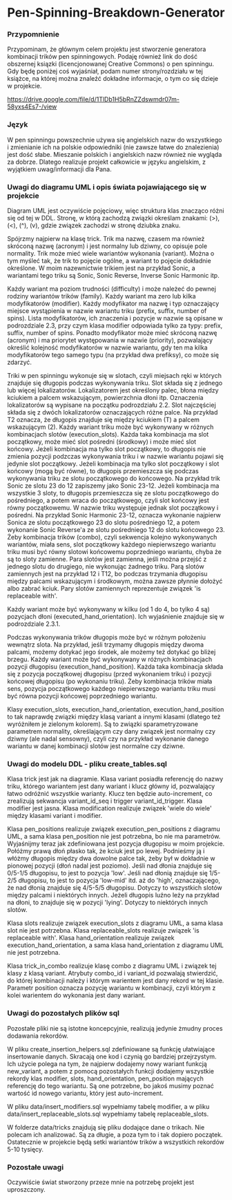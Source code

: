 # Pen-Spinning-Breakdown-Generator

### Przypomnienie

Przypominam, że głównym celem projektu jest stworzenie generatora kombinacji trików pen spinningowych. Podaję również link do dość obszernej ksiązki (licencjonowanej Creative Commons) o pen spinningu. Gdy będę poniżej coś wyjaśniał, podam numer strony/rozdziału w tej książce, na której można znaleźć dokładne informacje, o tym co się dzieje w projekcie.

https://drive.google.com/file/d/1TlDb1H5bRnZZdswmdr07m-58yxs4Es7-/view

### Język

W pen spinningu powszechnie używa się angielskich nazw do wszystkiego i zmienianie ich na polskie odpowiedniki (nie zawsze łatwe do znalezienia) jest dość słabe. Mieszanie polskich i angielskich nazw również nie wygląda za dobrze. Dlatego realizuje projekt całkowicie w języku angielskim, z wyjątkiem uwag/informacji dla Pana.

### Uwagi do diagramu UML i opis świata pojawiającego się w projekcie

Diagram UML jest oczywiście pojęciowy, więc struktura klas znacząco różni się od tej w DDL. Stronę, w którą zachodzą związki określam znakami: (>), (<), (^), (v), gdzie związek zachodzi w stronę dziubka znaku.

Spójrzmy najpierw na klasę trick. Trik ma nazwę, czasem ma również skróconą nazwę (acronym) i jest normalny lub dziwny, co opisuje pole normality. Trik może mieć wiele wariantów wykonania (variant). Można o tym myśleć tak, że trik to pojęcie ogólne, a wariant to pojęcie dokładnie określone. W moim nazewnictwie trikiem jest na przykład Sonic, a wariantami tego triku są Sonic, Sonic Reverse, Inverse Sonic Harmonic itp.

Każdy wariant ma poziom trudności (difficulty) i może należeć do pewnej rodziny wariantów trików (family). Każdy wariant ma zero lub kilka modyfikatorów (modifier). Każdy modyfikator ma nazwę i typ oznaczający miejsce wystąpienia w nazwie wariantu triku (prefix, suffix, number of spins). Lista modyfikatorów, ich znaczenia i pozycje w nazwie są opisane w podrozdziale 2.3, przy czym klasa modifier odpowiada tylko za typy: prefix, suffix, number of spins. Ponadto modyfikator może mieć skróconą nazwę (acronym) i ma priorytet występowania w nazwie (priority), pozwalający określić kolejność modyfikatorów w nazwie wariantu, gdy ten ma kilka modyfikatorów tego samego typu (na przykład dwa prefiksy), co może się zdarzyć.

Triki w pen spinningu wykonuje się w slotach, czyli miejsach ręki w których znajduje się długopis podczas wykonywania triku. Slot składa się z jednego lub więcej lokalizatorów. Lokalizatorem jest określony palec, błona między kciukiem a palcem wskazującym, powierzchnia dłoni itp. Oznaczenia lokalizatorów są wypisane na początku podrozdziału 2.2. Slot najczęściej składa się z dwóch lokalizatorów oznaczających różne palce. Na przykład T2 oznacza, że długopis znajduje się między kciukiem (T) a palcem wskazującym (2). Każdy wariant triku może być wykonywany w różnych kombinacjach slotów (execution_slots). Każda taka kombinacja ma slot początkowy, może mieć slot pośredni (środkowy) i może mieć slot końcowy. Jeżeli kombinacja ma tylko slot początkowy, to długopis nie zmienia pozycji podzczas wykonywania triku i w nazwie wariantu pojawi się jedynie slot początkowy. Jeżeli kombinacja ma tylko slot początkowy i slot końcowy (mogą być równe), to długopis przemieszcza się podczas wykonywania triku ze slotu początkowego do końcowego. Na przykład trik Sonic ze slotu 23 do 12 zapiszemy jako Sonic 23-12. Jeżeli kombinacja ma wszystkie 3 sloty, to długopis przemieszcza się ze slotu początkowego do pośredniego, a potem wraca do początkowego, czyli slot końcowy jest równy początkowemu. W nazwie triku występuje jednak slot początkowy i pośredni. Na przykład Sonic Harmonic 23-12, oznacza wykonanie najpierw Sonica ze slotu początkowego 23 do slotu pośredniego 12, a potem wykonanie Sonic Reverse'a ze slotu pośredniego 12 do slotu końcowego 23. Żeby kombinacja trików (combo), czyli sekwencja kolejno wykonywanych wariantów, miała sens, slot początkowy każdego niepierwszego wariantu triku musi być równy slotowi końcowemu poprzedniego wariantu, chyba że są to sloty zamienne. Para slotów jest zamienna, jeśli można przejść z jednego slotu do drugiego, nie wykonując żadnego triku. Parą slotów zamiennych jest na przykład 12 i T12, bo podczas trzymania długopisu między palcami wskazującym i środkowym, można zawsze płynnie dołożyć albo zabrać kciuk. Pary slotów zamiennych reprezentuje związek 'is replaceable with'.

Każdy wariant może być wykonywany w kilku (od 1 do 4, bo tylko 4 są) pozycjach dłoni (executed_hand_orientation). Ich wyjaśnienie znajduje się w podrozdziale 2.3.1.

Podczas wykonywania trików długopis może być w różnym położeniu wewnątrz slota. Na przykład, jeśli trzymamy długopis między dwoma palcami, możemy dotykać jego środek, ale możemy też dotykać go bliżej brzegu. Każdy wariant może być wykonywany w różnych kombinacjach pozycji długopisu (execution_hand_position). Każda taka kombinacja składa się z pozycja początkowej długopisu (przed wykonaniem triku) i pozycji końcowej długopisu (po wykonaniu triku). Żeby kombinacja trików miała sens, pozycja początkowego każdego niepierwszego wariantu triku musi być równa pozycji końcowej poprzedniego wariantu.

Klasy execution_slots, execution_hand_orientation, execution_hand_position to tak naprawdę związki między klasą variant a innymi klasami (dlatego też wyróżniłem je zielonym kolorem). Są to związki sparametryzowane parametrem normality, określającym czy dany związek jest normalny czy dziwny (ale nadal sensowny), czyli czy na przykład wykonanie danego wariantu w danej kombinacji slotów jest normalne czy dziwne.

### Uwagi do modelu DDL - pliku create_tables.sql

Klasa trick jest jak na diagramie. Klasa variant posiadła referencję do nazwy triku, którego wariantem jest dany wariant i klucz główny id, pozwalający łatwo odróżnić wszystkie warianty. Klucz ten będzie auto-increment, co zrealizują sekwancja variant_id_seq i trigger variant_id_trigger. Klasa modifier jest jasna. Klasa modification realizuje związek 'wiele do wiele' między klasami variant i modifier.

Klasa pen_positions realizuje związek execution_pen_positions z diagramu UML, a sama klasa pen_position nie jest potrzebna, bo nie ma parametrów. Wyjaśnijmy teraz jak zdefiniowana jest pozycja długopisu w moim projekcie. Połóżmy prawą dłoń płasko tak, że kciuk jest po lewej. Podnieśmy ją i włóżmy długopis między dwa dowolne palce tak, żeby był w dokładnie w pionowej pozycji (dłoń nadal jest poziomo). Jeśli nad dłonia znajduje się 0/5-1/5 długopisu, to jest to pozycja 'low'. Jeśli nad dłonią znajduje się 1/5-2/5 długopisu, to jest to pozycja 'low-mid' itd. aż do 'high', oznaczającego, że nad dłonią znajduje się 4/5-5/5 długopisu. Dotyczy to wszystkich slotów między palcami i niektórych innych. Jeżeli długopis luźno leży na przykład na dłoni, to znajduje się w pozycji 'lying'. Dotyczy to niektórych innych slotów.

Klasa slots realizuje związek execution_slots z diagramu UML, a sama klasa slot nie jest potrzebna. Klasa replaceable_slots realizuje związek 'is replaceable with'. Klasa hand_orientation realizuje związek execution_hand_orientation, a sama klasa hand_orientation z diagramu UML nie jest potrzebna.

Klasa trick_in_combo realizuje klasę combo z diagramu UML i związek tej klasy z klasą variant. Atrybuty combo_id i variant_id pozwalają stwierdzić, do której kombinacji należy i którym warientem jest dany rekord w tej klasie. Parametr position oznacza pozycję wariantu w kombinacji, czyli którym z kolei warientem do wykonania jest dany wariant.

### Uwagi do pozostałych plików sql

Pozostałe pliki nie są istotne koncepcyjnie, realizują jedynie żmudny proces dodawania rekordów.

W pliku create_insertion_helpers.sql zdefiniowane są funkcję ułatwiające insertowanie danych. Skracają one kod i czynią go bardziej przejrzystym. Ich użycie polega na tym, że najpierw dodajemy nowy wariant funkcją new_variant, a potem z pomocą pozostałych funkcji dodajemy wszystkie rekordy klas modifier, slots, hand_orientation, pen_position mających referencję do tego wariantu. Są one potrzebne, bo jakoś musimy poznać wartość id nowego variantu, który jest auto-increment.

W pliku data/insert_modifiers.sql wypełniamy tabelę modifier, a w pliku data/insert_replaceable_slots.sql wypełniamy tabelę replaceable_slots.

W folderze data/tricks znajdują się pliku dodające dane o trikach. Nie polecam ich analizować. Są za długie, a poza tym to i tak dopiero początek. Ostatecznie w projekcie będą setki wariantów trików a wszystkich rekordów 5-10 tysięcy.

### Pozostałe uwagi

Oczywiście świat stworzony przeze mnie na potrzebę projekt jest uproszczony.

